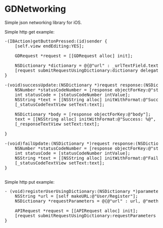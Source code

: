 GDNetworking
============

Simple json networking library for iOS.


Simple http get example:

<pre>
-(IBAction)getButtonPressed:(id)sender {
    [self.view endEditing:YES];
    
    GDRequest *request = [[GDRequest alloc] init];
    
    NSDictionary *dictionary = @{@"url" : _urlTextField.text, @"method" : @"GET"};
    [request submitRequestUsingDictionary:dictionary delegate:self];
}

-(void)successUpdate:(NSDictionary *)request response:(NSDictionary *)response {
    NSNumber *statusCodeNumber = [response objectForKey:@"statusCode"];
    int statusCode = [statusCodeNumber intValue];
    NSString *text = [[NSString alloc] initWithFormat:@"Success: %d", statusCode];
    [_statusCodeTextView setText:text];
    
    NSDictionary *body = [response objectForKey:@"body"];
    text = [[NSString alloc] initWithFormat:@"Success: %@", body];
    [_responseTextView setText:text];
    
}

-(void)failUpdate:(NSDictionary *)request response:(NSDictionary *)response error:(NSError *)error {
    NSNumber *statusCodeNumber = [response objectForKey:@"statusCode"];
    int statusCode = [statusCodeNumber intValue];
    NSString *text = [[NSString alloc] initWithFormat:@"Fail: %d", statusCode];
    [_statusCodeTextView setText:text];
}

</pre>

Simple http put example:

<pre>
- (void)registerUserUsingDictionary:(NSDictionary *)parameters delegate:(id<UpdateDelegate>)delegate {
    NSString *url = [self makeURL:@"User/Register"];
    NSDictionary *requestParameters = @{@"url" : url, @"method" : @"PUT" , @"headers" : @{@"Content-Type" : @"application/json; charset=utf-8"}, @"parameters" : parameters};
    
    APIRequest *request = [[APIRequest alloc] init];
    [request submitRequestUsingDictionary:requestParameters delegate:delegate];
}

</pre>
